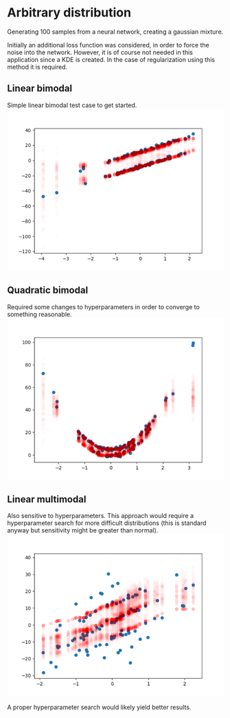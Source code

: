 # Arbitrary distribution
Generating 100 samples from a neural network, creating a gaussian 
mixture.

Initially an additional loss function was considered, in order
to force the noise into the network. However, it is of course not
needed in this application since a KDE is created. In the case of
regularization using this method it is required.

## Linear bimodal
Simple linear bimodal test case to get started.
![linear](linear.png)

## Quadratic bimodal
Required some changes to hyperparameters in order to converge
to something reasonable.
![quadratic](quadratic.png)

## Linear multimodal
Also sensitive to hyperparameters. This approach would require
a hyperparameter search for more difficult distributions (this 
is standard anyway but sensitivity might be greater than normal).
![multimodal](multimodal.png)

A proper hyperparameter search would likely yield better results.
